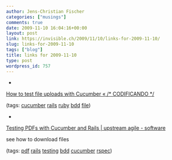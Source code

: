 ```yaml
---
author: Jens-Christian Fischer
categories: ["musings"]
comments: true
date: 2009-11-10 16:04:16+00:00
layout: post
link: https://invisible.ch/2009/11/10/links-for-2009-11-10/
slug: links-for-2009-11-10
tags: ["blog"]
title: links for 2009-11-10
type: post
wordpress_id: 757
---
```


  * 
                

[How to test file uploads with Cucumber « /* CODIFICANDO */](https://cassiomarques.wordpress.com/2009/01/23/how-to-test-file-uploads-with-cucumber/)


                
                

(tags: [cucumber](https://delicious.com/jaycee/cucumber) [rails](https://delicious.com/jaycee/rails) [ruby](https://delicious.com/jaycee/ruby) [bdd](https://delicious.com/jaycee/bdd) [file](https://delicious.com/jaycee/file))


            
  * 
                

[Testing PDFs with Cucumber and Rails | upstream agile - software](https://upstream-berlin.com/2009/02/14/testing-pdfs-with-cucumber-and-rails/)


                

see how to download files


                

(tags: [pdf](https://delicious.com/jaycee/pdf) [rails](https://delicious.com/jaycee/rails) [testing](https://delicious.com/jaycee/testing) [bdd](https://delicious.com/jaycee/bdd) [cucumber](https://delicious.com/jaycee/cucumber) [rspec](https://delicious.com/jaycee/rspec))


            
